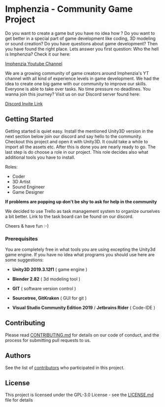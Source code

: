 # Imphenzia - Community Game Project

Do you want to create a game but you have no idea how ? Do you want to get better in a special part of game development like coding, 3D modeling or sound creation?
Do you have questions about game development? Then you have found the right place. Lets answer you first question: Who the hell is Imphenzia? Check it our here:
 
 [Imphenzia Youtube Channel](https://www.youtube.com/channel/UCzfWju7SFoWLCyV_gDVCrGA)
 
 We are a growing community of game creators around Imphenzia's YT channel with all kind of experience levels in game development. We had the idea to create one big game with our community to improve our skills.
 Everyone is able to take over tasks. No time pressure no deadlines. You wanna join this journey? Visit us on our Discord server found here:
 
 [Discord Invite Link](https://discord.gg/U8aFHU7)

## Getting Started

Getting started is quiet easy. Install the mentioned Unity3D version in the next section below join our discord and say hello to the community.
Checkout this project and open it with Unity3D. It could take a while to import all the assets etc. After this is done you are nearly ready to go.
The last step is do choose a role in our project. This role decides also what additional tools you have to install.

Roles: 
- Coder
- 3D Artist
- Sound Engineer
- Game Designer
 
 **If problems are popping up don't be shy to ask for help in the community**
 
 We decided to use Trello as task management system to organize ourselves a bit better. Link to the task board can be found on our discord.

 Cheers & have fun :-)

### Prerequisites

You are completely free in what tools you are using excepting the Unity3d game engine. If you have no idea what programs you should use here are some suggestions:

- **Unity3D 2019.3.12f1** ( game engine )


- **Blender 2.82** ( 3d modeling tool )
- **GIT** ( software version control )
- **Sourcetree, GitKraken** ( GUI for git )
- **Visual Studio Community Edition 2019** / **Jetbrains Rider** ( Code-IDE )

## Contributing

Please read [CONTRIBUTING.md](CONTRIBUTING.md) for details on our code of conduct, and the process for submitting pull requests to us.

## Authors

See the list of [contributors](https://github.com/C64Gamer/ImphenziaGameJam/contributors) who participated in this project.

## License

This project is licensed under the GPL-3.0 License - see the [LICENSE.md](LICENSE.md) file for details
